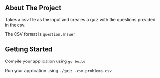 ## About The Project

Takes a csv file as the input and creates a quiz with the questions provided in the csv.

The CSV format is `question,answer`


## Getting Started

Compile your application using
`go build`

Run your application using
`./quiz -csv problems.csv`